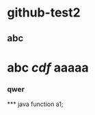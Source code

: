 # github-test2
## abc
# abc ***cdf*** aaaaa
### qwer
*** java
function a1;

[github]:https://github.com/jiwoo420/git-hub-test2/blob/main/akalle.jpg.jpg


